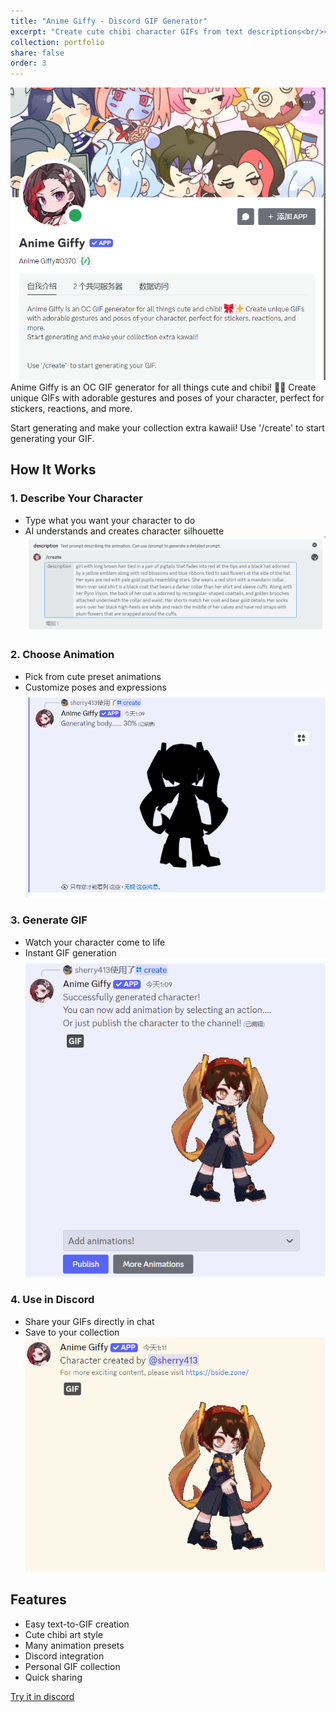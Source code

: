 ```yaml
---
title: "Anime Giffy - Discord GIF Generator"
excerpt: "Create cute chibi character GIFs from text descriptions<br/><img src='/images/giffy-4.png'>"
collection: portfolio
share: false
order: 3
---
```


![Anime Giffy](/images/giffy-intro.png)
Anime Giffy is an OC GIF generator for all things cute and chibi! 🎀✨ Create unique GIFs with adorable gestures and poses of your character, perfect for stickers, reactions, and more.

Start generating and make your collection extra kawaii!
Use '/create' to start generating your GIF.

## How It Works

### 1. Describe Your Character
- Type what you want your character to do
- AI understands and creates character silhouette
![Text to Character](/images/giffy-1.png)

### 2. Choose Animation
- Pick from cute preset animations
- Customize poses and expressions
![Animation Selection](/images/giffy-2.png)

### 3. Generate GIF
- Watch your character come to life
- Instant GIF generation
![GIF Creation](/images/giffy-3.png)

### 4. Use in Discord
- Share your GIFs directly in chat
- Save to your collection
![Discord Usage](/images/giffy-4.png)

## Features
- Easy text-to-GIF creation
- Cute chibi art style
- Many animation presets
- Discord integration
- Personal GIF collection
- Quick sharing

[Try it in discord](https://discord.com/oauth2/authorize?client_id=1331933538240565329)